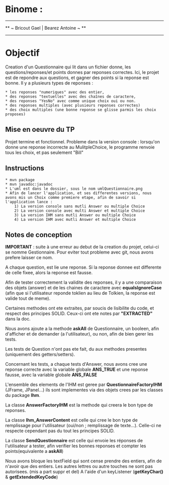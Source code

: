 Binome : 
========
***************************************
** ~ Bricout Gael | Bearez Antoine ~ **
***************************************

Objectif
========

Creation d'un Questionnaire qui lit dans un fichier donne, les questions/reponses/et points donnes par reponses correctes. Ici, le projet est de repondre aux questions, et gagner des points si la reponse est bonne.
Il y a plusieurs types de reponses : 

	* les reponses "numeriques" avec des entier, 
	* des reponses "textuelles" avec des chaînes de caractere, 
	* des reponses "YesNo" avec comme unique choix oui ou non.
	* des reponses multiples (avec plusieurs reponses correctes)
	* des choix multiples (une bonne reponse se glisse parmis les choix proposes)
 
Mise en oeuvre du TP
--------------------

Projet termine et fonctionnel.
Probleme dans la version console : lorsqu'on donne une reponse incorrecte au MulitpleChoice, le programme renvoie tous les choix, et pas seulement "Bill"

Instructions
------------

	* mvn package
	* mvn javadoc:javadoc
	* L'uml est dans le dossier, sous le nom umlQuestionnaire.png
	* Afin de lancer l'application, et ses differentes versions, nous avons mis un Choix comme premiere etape, afin de savoir si l'application lance :
		1) La version console sans mutli Answer ou multiple Choice
		2) La version console avec multi Answer et multiple Choice
		3) La version IHM sans mutli Answer ou multiple Choice
		4) La version IHM avec mutli Answer et multiple Choice

Notes de conception
-------------------

**IMPORTANT** : suite à une erreur au debut de la creation du projet, celui-ci se nomme Gestionnaire. Pour eviter tout probleme avec git, nous avons prefere laisser ce nom.

A chaque question, est lie une reponse. Si la reponse donnee est differente de celle fixee, alors la reponse est fausse.

Afin de tester correctement la validite des reponses, il y a une comparaison des objets (answer) et de les chaines de caractere avec **equalsIgnoreCase**
(afin que si l'utilisateur reponde toklien au lieu de Tolkien, la reponse est valide tout de meme).

Certaines methodes ont ete extraites, par soucis de lisibilite du code, et respect des principes SOLID. Ceux-ci ont ete notes par **"EXTRACTED"** dans la doc.

Nous avons ajoute a la methode **askAll** de Questionnaire, un booleen, afin d'afficher et de demander (a l'utilisateur), ou non, afin de bien gerer les tests.

Les tests de Question n'ont pas ete fait, du aux methodes presentes (uniquement des getters/setters).

Concernant les tests, a chaque tests d'Answer, nous avons cree une reponse correcte avec la variable globale **ANS_TRUE**  et une reponse fausse, avec la variable globale **ANS_FALSE**

L'ensemble des elements de l'IHM est geree par **QuestionnaireFactoryIHM** (JFrame, JPanel...) ils sont implementes via des objets crees par les classes du package **Ihm**.

La classe **AnswerFactoryIHM** est la methode qui creera le bon type de reponses.

La classe **Ihm_AnswerContent** est celle qui cree le bon type de remplissage pour l'utilisateur (oui/non ; remplissage de texte...). Celle-ci ne respecte cependant pas du tout les principes SOLID.

La classe **SendQuestionnaire** est celle qui envoie les réponses de l'utilisateur a tester, afin verifier les bonnes reponses et compter les points(equivalente a **askAll**)

Nous avons bloque les textField qui sont cense prendre des entiers, afin de n'avoir que des entiers. Les autres lettres ou autre touches ne sont pas autorisees. (mis a part suppr et del) A l'aide d'un keyListener (**getKeyChar()** & **getExtendedKeyCode**)

